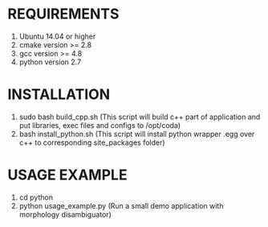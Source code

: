 # REQUIREMENTS


1. Ubuntu 14.04 or higher
2. cmake version >= 2.8
3. gcc version >= 4.8
4. python version 2.7

# INSTALLATION
1. sudo bash build_cpp.sh 
    (This script will build c++ part of application and put libraries, exec files and configs to /opt/coda)
2. bash install_python.sh
    (This script will install python wrapper .egg over c++ to corresponding site_packages folder)

# USAGE EXAMPLE
1. cd python
2. python usage_example.py
    (Run a small demo application with morphology disambiguator)

